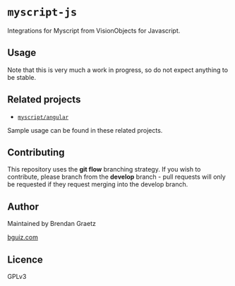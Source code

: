 # `myscript-js`

Integrations for Myscript from VisionObjects for Javascript.

## Usage

Note that this is very much a work in progress,
so do not expect anything to be stable.

## Related projects

- [`myscript/angular`](https://github.com/bguiz/myscript-angular)

Sample usage can be found in these related projects.

## Contributing

This repository uses the **git flow** branching strategy.
If you wish to contribute, please branch from the **develop** branch -
pull requests will only be requested if they request merging into the develop branch.

## Author

Maintained by Brendan Graetz

[bguiz.com](http://bguiz.com/)

## Licence

GPLv3

